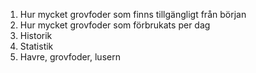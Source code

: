 1. Hur mycket grovfoder som finns tillgängligt från början
2. Hur mycket grovfoder som förbrukats per dag
3. Historik
4. Statistik
5. Havre, grovfoder, lusern
